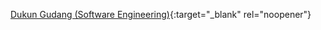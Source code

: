 [Dukun Gudang (Software Engineering)](https://dukungudang.herokuapp.com/ "Dukun Gudang"){:target="_blank" rel="noopener"}

